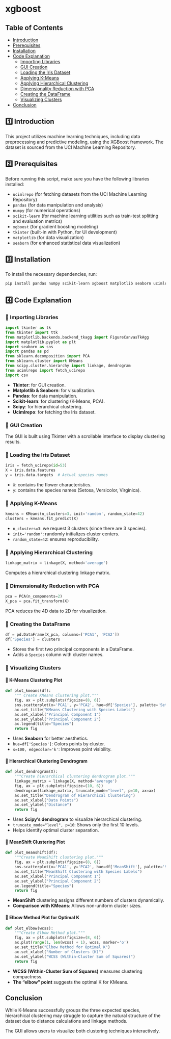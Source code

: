 # xgboost

## Table of Contents
- [Introduction](#introduction)
- [Prerequisites](#prerequisites)
- [Installation](#installation)
- [Code Explanation](#code-explanation)
  - [Importing Libraries](#importing-libraries)
  - [GUI Creation](#gui-creation)
  - [Loading the Iris Dataset](#loading-the-iris-dataset)
  - [Applying K-Means](#applying-k-means)
  - [Applying Hierarchical Clustering](#applying-hierarchical-clustering)
  - [Dimensionality Reduction with PCA](#dimensionality-reduction-with-pca)
  - [Creating the DataFrame](#creating-the-dataframe)
  - [Visualizing Clusters](#visualizing-clusters)
- [Conclusion](#conclusion)

## 1️⃣ Introduction
<a name="introduction"></a>
This project utilizes machine learning techniques, including data preprocessing and predictive modeling, using the XGBoost framework. The dataset is sourced from the UCI Machine Learning Repository.

## 2️⃣ Prerequisites
<a name="prerequisites"></a>
Before running this script, make sure you have the following libraries installed:

- `ucimlrepo` (for fetching datasets from the UCI Machine Learning Repository)
- `pandas` (for data manipulation and analysis)
- `numpy` (for numerical operations)
- `scikit-learn` (for machine learning utilities such as train-test splitting and evaluation metrics)
- `xgboost` (for gradient boosting modeling)
- `tkinter` (built-in with Python, for UI development)
- `matplotlib` (for data visualization)
- `seaborn` (for enhanced statistical data visualization)

## 3️⃣ Installation
<a name="installation"></a>
To install the necessary dependencies, run:

```sh
pip install pandas numpy scikit-learn xgboost matplotlib seaborn ucimlrepo
```

## 4️⃣ Code Explanation
<a name="code-explanation"></a>
### 🔹 Importing Libraries
<a name="importing-libraries"></a>
```python
import tkinter as tk
from tkinter import ttk
from matplotlib.backends.backend_tkagg import FigureCanvasTkAgg
import matplotlib.pyplot as plt
import seaborn as sns
import pandas as pd
from sklearn.decomposition import PCA
from sklearn.cluster import KMeans
from scipy.cluster.hierarchy import linkage, dendrogram
from ucimlrepo import fetch_ucirepo
import csv
```

- **Tkinter**: for GUI creation.
- **Matplotlib & Seaborn**: for visualization.
- **Pandas**: for data manipulation.
- **Scikit-learn**: for clustering (K-Means, PCA).
- **Scipy**: for hierarchical clustering.
- **Ucimlrepo**: for fetching the Iris dataset.

### 🔹 GUI Creation
<a name="gui-creation"></a>
The GUI is built using Tkinter with a scrollable interface to display clustering results.

### 🔹 Loading the Iris Dataset
<a name="loading-the-iris-dataset"></a>
```python
iris = fetch_ucirepo(id=53)
X = iris.data.features
y = iris.data.targets  # Actual species names
```
- `X`: contains the flower characteristics.
- `y`: contains the species names (Setosa, Versicolor, Virginica).

### 🔹 Applying K-Means
<a name="applying-k-means"></a>
```python
kmeans = KMeans(n_clusters=3, init='random', random_state=42)
clusters = kmeans.fit_predict(X)
```
- `n_clusters=3`: we request 3 clusters (since there are 3 species).
- `init='random'`: randomly initializes cluster centers.
- `random_state=42`: ensures reproducibility.

### 🔹 Applying Hierarchical Clustering
<a name="applying-hierarchical-clustering"></a>
```python
linkage_matrix = linkage(X, method='average')
```
Computes a hierarchical clustering linkage matrix.

### 🔹 Dimensionality Reduction with PCA
<a name="dimensionality-reduction-with-pca"></a>
```python
pca = PCA(n_components=2)
X_pca = pca.fit_transform(X)
```
PCA reduces the 4D data to 2D for visualization.

### 🔹 Creating the DataFrame
<a name="creating-the-dataframe"></a>
```python
df = pd.DataFrame(X_pca, columns=['PCA1', 'PCA2'])
df['Species'] = clusters
```
- Stores the first two principal components in a DataFrame.
- Adds a `Species` column with cluster names.

### 🔹 Visualizing Clusters
<a name="visualizing-clusters"></a>

#### 🔹 K-Means Clustering Plot
```python
def plot_kmeans(df):
    """ Create KMeans clustering plot."""
    fig, ax = plt.subplots(figsize=(8, 6))
    sns.scatterplot(x='PCA1', y='PCA2', hue=df['Species'], palette='Set1', data=df, s=100, edgecolor='k', ax=ax)
    ax.set_title("KMeans Clustering with Species Labels")
    ax.set_xlabel("Principal Component 1")
    ax.set_ylabel("Principal Component 2")
    ax.legend(title="Species")
    return fig
```
- Uses **Seaborn** for better aesthetics.
- `hue=df['Species']`: Colors points by cluster.
- `s=100, edgecolor='k'`: Improves point visibility.

#### 🔹 Hierarchical Clustering Dendrogram
```python
def plot_dendrogram(X):
    """Create hierarchical clustering dendrogram plot."""
    linkage_matrix = linkage(X, method='average')
    fig, ax = plt.subplots(figsize=(10, 6))
    dendrogram(linkage_matrix, truncate_mode="level", p=10, ax=ax)
    ax.set_title("Dendrogram of Hierarchical Clustering")
    ax.set_xlabel("Data Points")
    ax.set_ylabel("Distance")
    return fig
```
- Uses **Scipy’s dendrogram** to visualize hierarchical clustering.
- `truncate_mode="level", p=10`: Shows only the first 10 levels.
- Helps identify optimal cluster separation.

#### 🔹 MeanShift Clustering Plot
```python
def plot_meanshift(df):
    """Create MeanShift clustering plot."""
    fig, ax = plt.subplots(figsize=(8, 6))
    sns.scatterplot(x='PCA1', y='PCA2', hue=df['MeanShift'], palette='Set1', data=df, s=100, edgecolor='k', ax=ax)
    ax.set_title("MeanShift Clustering with Species Labels")
    ax.set_xlabel("Principal Component 1")
    ax.set_ylabel("Principal Component 2")
    ax.legend(title="Species")
    return fig
```
- **MeanShift** clustering assigns different numbers of clusters dynamically.
- **Comparison with KMeans**: Allows non-uniform cluster sizes.

#### 🔹 Elbow Method Plot for Optimal K
```python
def plot_elbow(wcss):
    """Create Elbow Method plot."""
    fig, ax = plt.subplots(figsize=(8, 6))
    ax.plot(range(1, len(wcss) + 1), wcss, marker='o')
    ax.set_title("Elbow Method for Optimal K")
    ax.set_xlabel("Number of Clusters (K)")
    ax.set_ylabel("WCSS (Within-Cluster Sum of Squares)")
    return fig
```
- **WCSS (Within-Cluster Sum of Squares)** measures clustering compactness.
- **The “elbow” point** suggests the optimal K for KMeans.



## Conclusion
<a name="conclusion"></a>
While K-Means successfully groups the three expected species, hierarchical clustering may struggle to capture the natural structure of the dataset due to distance calculations and linkage methods.

The GUI allows users to visualize both clustering techniques interactively.
